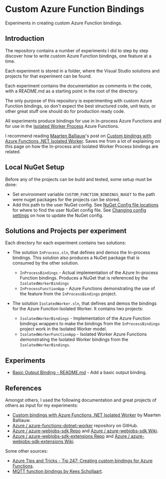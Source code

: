 # Custom Azure Function Bindings

Experiments in creating custom Azure Function bindings.

## Introduction

The repository contains a number of experiments I did to step by step discover how to write custom Azure Function bindings, one feature at a time.

Each experiment is stored in a folder, where the Visual Studio solutions and projects for that experiment can be found.

Each experiment contains the documentation as comments in the code, with a README.md as a starting point in the root of the directory.

The only purpose of this repository is experimenting with custom Azure Function bindings, so don't expect the best structured code, unit tests, or other great stuff one should do for production ready code.

All experiments produce bindings for use in In-process Azure Functions and for use in the [Isolated Worker Process](https://github.com/Azure/azure-functions-dotnet-worker) Azure Functions.

I recommend reading [Maarten Balliauw](https://blog.maartenballiauw.be/)'s post on [Custom bindings with Azure Functions .NET Isolated Worker](https://blog.maartenballiauw.be/post/2021/06/01/custom-bindings-with-azure-functions-dotnet-isolated-worker.html). Saves me from a lot of explaining on this page on how the In-process and Isolated Worker Process bindings are related.

## Local NuGet Setup

Before any of the projects can be build and tested, some setup must be done:

- Set environment variable `CUSTOM_FUNCTION_BINDINGS_NUGET` to the path were nuget packages for the projects can be stored.
- Add this path to the user NuGet config. See [NuGet Config file locations](https://docs.microsoft.com/en-us/nuget/consume-packages/configuring-nuget-behavior#config-file-locations-and-uses) for where to find the user NuGet config file. See [Changing config settings](https://docs.microsoft.com/en-us/nuget/consume-packages/configuring-nuget-behavior#changing-config-settings) on how to update the NuGet config.

## Solutions and Projects per experiment

Each directory for each experiment contains two solutions:

- The solution `InProcess.sln`, that defines and demos the In-process bindings. This solution also produces a NuGet package that is consumed by the other solution.
  - `InProcessBindings` - Actual implementation of the Azure In-process Function bindings. Produces a NuGet that is referenced by the `IsolatedWorkerBindings`
  - `InProcessFunctionApp` - Azure Functions demonstrating the use of the feature from the `InProcessBindings` project.

- The solution `IsolatedWorker.sln`, that defines and demos the bindings for the Azure Function Isolated Worker. It contains two projects:
  - `IsolatedWorkerBindings` - Implementation of the Azure Function bindings wrappers to make the bindings from the `InProcessBindings` project work in the Isolated Worker model.
  - `IsolatedWorkerFunctionApp` - Isolated Worker Azure Functions demonstrating the Isolated Worker bindings from the `IsolatedWorkerBindings`.

## Experiments

- [Basic Output Binding - README.md](./BasicOutputBinding/README.md) - Add a basic output binding.

## References

Amongst others, I used the following documentation and great projects of others as input for my experiments:

- [Custom bindings with Azure Functions .NET Isolated Worker](https://blog.maartenballiauw.be/post/2021/06/01/custom-bindings-with-azure-functions-dotnet-isolated-worker.html) by Maarten Balliauw.
- [Azure / azure-functions-dotnet-worker](https://github.com/Azure/azure-functions-dotnet-worker) repository on GitHub.
- [Azure / azure-webjobs-sdk Repo](https://github.com/Azure/azure-webjobs-sdk) and [Azure / azure-webjobs-sdk Wiki](https://github.com/Azure/azure-webjobs-sdk/wiki).
- [Azure / azure-webjobs-sdk-extensions Repo](https://github.com/Azure/azure-webjobs-sdk-extensions) and [Azure / azure-webjobs-sdk-extensions Wiki](https://github.com/Azure/azure-webjobs-sdk-extensions/wiki).

Some other sources:

- [Azure Tips and Tricks - Tip 247: Creating custom bindings for Azure Functions](https://microsoft.github.io/AzureTipsAndTricks/blog/blog/tip247.html).
- [MQTT function bindings by Kees Schollaart](https://case.schollaart.net/2018/09/22/mqtt-and-azure-functions.html).

